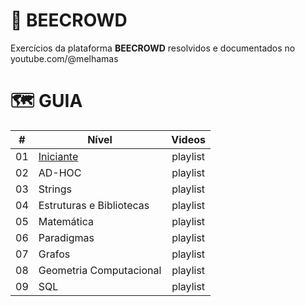# 🐝 BEECROWD

Exercícios da plataforma **BEECROWD** resolvidos e documentados no youtube.com/@melhamas

#  🗺️ GUIA

|   #   | Nível                                                                    |  Videos  |
| :---: | ------------------------------------------------------------------------ | :------: |
|  01   | [Iniciante](#https://github.com/melhamasio/beecrowd/tree/main/iniciante) | playlist |
|  02   | AD-HOC                                                                   | playlist |
|  03   | Strings                                                                  | playlist |
|  04   | Estruturas e  Bibliotecas                                                | playlist |
|  05   | Matemática                                                               | playlist |
|  06   | Paradigmas                                                               | playlist |
|  07   | Grafos                                                                   | playlist |
|  08   | Geometria Computacional                                                  | playlist |
|  09   | SQL                                                                      | playlist |
